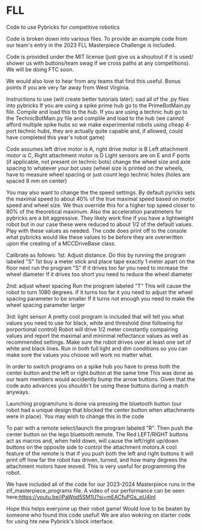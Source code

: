 # FLL
Code to use Pybricks for competitive robotics


Code is broken down into various files. To provide an example code from our 
team's entry in the 2023 FLL Masterpiece Challenge is included. 


Code is provided under the MIT license (just give us a shoutout if it is used/
shower us with buttons/team swag if we cross paths at any competitions). We will be doing FTC soon.

We would also love to hear from any teams that find this useful. Bonus points 
if you are very far away from West Virginia. 


Instructions to use (will create better tutorials later):
oad all of the .py files into pybricks
If you are using a spike prime hub go to the PrimeBotMain.py file. Compile and load this to the hub.
If you are using a technic hub go to the TechnicBotMain.py file and complile and load to the hub (we cannot afford multiple spike hubs so we make experimental robots using cheap 4-port technic hubs, they are actually quite capable and, if allowed, could have completed this year's robot game)


Code assumes left drive motor is A, right drive motor is B
Left attachment motor is C, Right attachment motor is D
Light sensors are on E and F ports (if applicable, not present on technic bots)
change the wheel size and axle spacing to whatever your bot uses (wheel size is printed on the wheels, have to measure wheel spacing or just count lego technic holes (holes are spaced 8 mm on center) 

You may also want to change the the speed settings. By default pyricks sets the maximal speed to about 40%
of the true maximal speed based on motor speed and wheel size. We thus override this for a higher top speed 
closer to 80% of the theoretical maximum. Also the acceleration paratmeters for pybricks are a bit aggressive.
They likely work fine if you have a lightweight robot but in our case these were reduced to about 1/2 of the default values.
Play with these values as needed. The code does print off to the console what pybricks would like these values to be before they are 
overwritten upon the creating of a MCCDriveBase class. 

Calibrate as follows:
1st: Adjust distance. Do this by running the program labeled "S"
1st buy a meter stick and place tape exactly 1 meter apart on the floor
next run the program "S"
If it drives too far you need to increase the wheel diameter
If it drives too short you need to reduce the wheel diameter

2nd: adjust wheel spacing
Run the program labeled "T"
This will cause the robot to turn 1080 degrees.
If it turns too far it you need to adjust the wheel spacing parameter to be smaller
If it turns not enough you need to make the wheel spacing parameter larger

3rd: light sensor
A pretty cool program is included that will tell you what values you need to use for black, white and threshold (line following for porportional control)
Robot will drive 1/2 meter constantly compairing values and report the maximal and mininmal reflectance values as well as recommended settings. Make sure the robot drives over at least one set of white and black lines. Run in both full light and dim conditions so you can make sure the values you choose will work no matter what. 




In order to switch programs on a spike hub you have to press both the center button and the left or right button at the same time
This was done as our team members would accidently bump the arrow buttons. Given that the code auto advances you shouldn't be using these buttons during a match anyways.

Launching program/runs is done via pressing the bluetooth button (our robot had a unique design that blocked the center button when attachments were in place). You may wish to change this in the code

To pair with a remote select/launch the program labeled "R". Then push the center button on the lego bluetooth remote. The Red LEFT/RIGHT buttons act as macros and, when held down, will cause the left/right up/down buttons on the opposite side to control the attachment motors.A cool feature of the remote is that if you push both the left and right buttons it will print off how far the robot has driven, turned, and how many degrees the attachment motors have moved. This is very useful for programming the robot.

We have included all of the code for our 2023-2024 Masterpiece runs in the zif_masterpiece_programs file. A video of our performance can be seen here;https://youtu.be/jPaWqd5SM1U?si=mEACfuPGs_pU4lnI

Hope this helps everyone up their robot game! Would love to be beaten by someone who found this code useful! We are also wokring on starter code for using hte new Pybrick's block interface. 
